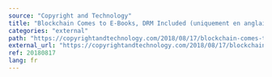 ```yaml
---
source: "Copyright and Technology"
title: "Blockchain Comes to E-Books, DRM Included (uniquement en anglais)"
categories: "external"
path: "https://copyrightandtechnology.com/2018/08/17/blockchain-comes-to-e-books-drm-included/"
external_url: "https://copyrightandtechnology.com/2018/08/17/blockchain-comes-to-e-books-drm-included/"
ref: 20180817
lang: fr
---
```

